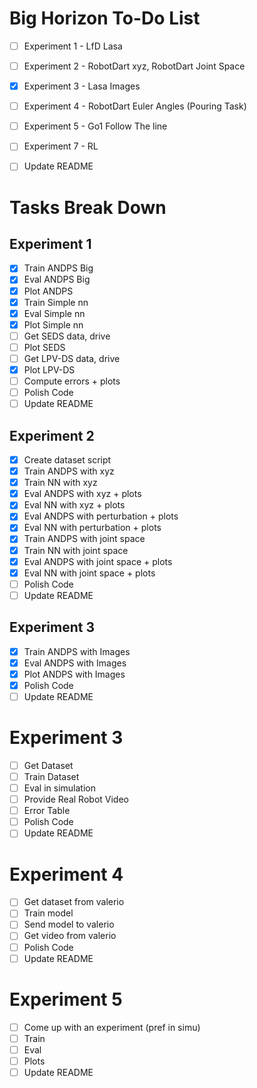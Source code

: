 
# Big Horizon To-Do List
- [ ] Experiment 1 - LfD Lasa
- [ ] Experiment 2 - RobotDart xyz, RobotDart Joint Space
- [X] Experiment 3 - Lasa Images
- [ ] Experiment 4 - RobotDart Euler Angles (Pouring Task)
- [ ] Experiment 5 - Go1 Follow The line
- [ ] Experiment 7 - RL
- [ ] Update README


# Tasks Break Down
## Experiment 1

- [X] Train ANDPS Big
- [X] Eval ANDPS Big
- [X] Plot ANDPS
- [X] Train Simple nn
- [X] Eval Simple nn
- [X] Plot Simple nn
- [ ] Get SEDS data, drive
- [ ] Plot SEDS
- [ ] Get LPV-DS data, drive
- [X] Plot LPV-DS
- [ ] Compute errors + plots
- [ ] Polish Code
- [ ] Update README
## Experiment 2
- [X] Create dataset script
- [X] Train ANDPS with xyz
- [X] Train NN with xyz
- [X] Eval ANDPS with xyz + plots
- [X] Eval NN with xyz + plots
- [X] Eval ANDPS with perturbation + plots
- [X] Eval NN with perturbation + plots
- [X] Train ANDPS with joint space
- [X] Train NN with joint space
- [X] Eval ANDPS with joint space + plots
- [X] Eval NN with joint space + plots
- [ ] Polish Code
- [ ] Update README
## Experiment 3
- [X] Train ANDPS with Images
- [X] Eval ANDPS with Images
- [X] Plot ANDPS with Images
- [X] Polish Code
- [ ] Update README
# Experiment 3
- [ ] Get Dataset
- [ ] Train Dataset
- [ ] Eval in simulation
- [ ] Provide Real Robot Video
- [ ] Error Table
- [ ] Polish Code
- [ ] Update README
# Experiment 4
- [ ] Get dataset from valerio
- [ ] Train model
- [ ] Send model to valerio
- [ ] Get video from valerio
- [ ] Polish Code
- [ ] Update README
# Experiment 5
- [ ] Come up with an experiment (pref in simu)
- [ ] Train
- [ ] Eval
- [ ] Plots
- [ ] Update README
